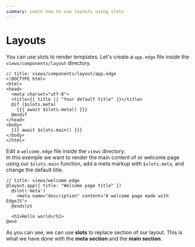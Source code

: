 ```yaml
---
summary: Learn how to use layouts using slots
---
```


# Layouts

You can use slots to render templates. Let's create a `app.edge` file inside the `views/components/layout` directory.

```edge
// title: views/components/layout/app.edge
<!DOCTYPE html>
<html>
<head>
  <meta charset="utf-8">
  <title>{{ title || "Your default title" }}</title>
  @if ($slots.meta)
    {{{ await $slots.meta() }}}
  @endif
</head>
<body>
  {{{ await $slots.main() }}}
</body>
</html>
```

Edit a `welcome.edge` file inside the `views` directory.  
In this exemple we want to render the main content of or welcome page using our `$slots.main` function, add a meta markup with `$slots.meta`, and change the default title. 

```edge
// title: views/welcome.edge
@layout.app({ title: "Welcome page title" })
  @slot('meta')
    <meta name="description" content="A welcome page made with EdgeJS">
  @endslot

  <h1>Hello world</h1>
@end
```

As you can see, we can use **slots** to replace section of our layout. This is what we have done with the **meta section** and the **main section**.

